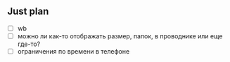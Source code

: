 ## Just plan
- [ ] wb
- [ ] можно ли как-то отображать размер, папок, в проводнике или еще где-то?
- [ ] ограничения по времени в телефоне
